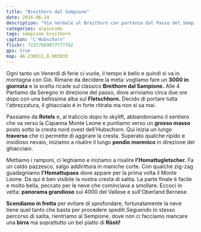 ```yaml
---
title: "Breithorn dal Sempione"
date: 2016-06-24
description: "Via normale al Breithorn con partenza dal Passo del Sempione per l'Homattugletscher"
categories: alpinismo
tags: sempione breithorn
caption: "L'Hubschorn"
flickr: 72157669877777782
gps: true
map: 46.238511,8.083833
---
```


Ogni tanto un Venerdì di ferie ci vuole, il tempo è bello e quindi si va in montagna con Giò. Rimane da decidere la meta: vogliamo fare un **3000 in giornata** e la scelta ricade sul classico **Breithorn dal Sampione.** Alle 4 Partiamo da Seregno in direzione del passo, dove arriviamo circa due ore dopo con una bellissima alba sul **Fletschhorn.** Decido di portare tutta l'attrezzatura, il ghiacciaio è in forte ritirata ma non si sa mai. 

Passiamo da **Rotels** e, al traliccio dopo lo skylift, abbandoniamo il sentiero che va verso la Capanna Monte Leone e puntiamo verso un **grosso masso** posto sotto la cresta nord ovest dell'Hubschorn. Qui inizia un lungo **traverso** che ci permette di aggirare la cresta. Superato qualche ripido e insidioso nevaio, iniziamo a risalire il lungo **pendio morenico** in direzione del ghiacciaio.

Mettiamo i ramponi, ci leghiamo e iniziamo a risalire **l'Homattugletscher.** Fa un caldo pazzesco, salgo addirittura in maniche corte. Con qualche zig-zag guadagniamo **l'Homattupass** dove appare per la prima volta il Monte Leone. Da qui è ben visibile la nostra cresta di salita. La parte finale è facile e molto bella, peccato per le neve che cominciava a smollare. Eccoci in vetta: **panorama grandioso** sui 4000 del Vallese e sull'Oberland Bernese.

**Scendiamo in fretta** per evitare di sprofondare, fortunatamente la neve tiene quel tanto che basta per procedere spediti.Seguendo lo stesso percorso di salita, rientriamo al Sempione, dove non ci facciamo mancare una **birra** ma soprattutto un bel piatto di **Rösti!**
